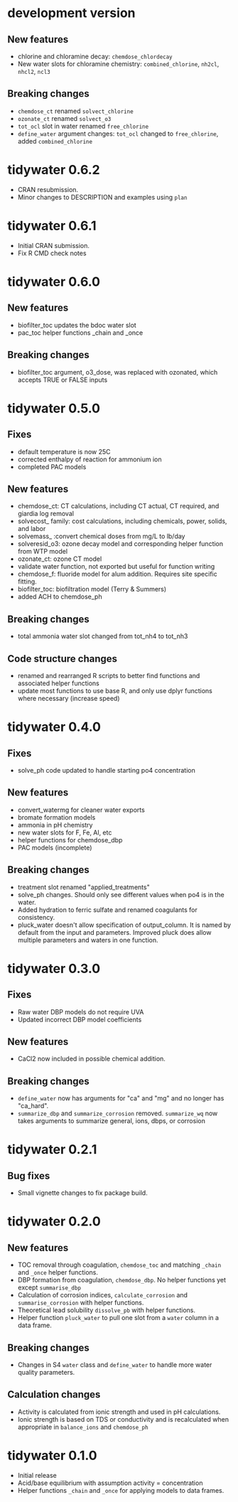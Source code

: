 # development version

## New features
* chlorine and chloramine decay: `chemdose_chlordecay`
* New water slots for chloramine chemistry: `combined_chlorine`, `nh2cl`, `nhcl2`, `ncl3`

## Breaking changes
* `chemdose_ct` renamed `solvect_chlorine`
* `ozonate_ct` renamed `solvect_o3`
* `tot_ocl` slot in water renamed `free_chlorine`
* `define_water` argument changes: `tot_ocl` changed to `free_chlorine`, added `combined_chlorine`

# tidywater 0.6.2

* CRAN resubmission.
* Minor changes to DESCRIPTION and examples using `plan`

# tidywater 0.6.1

* Initial CRAN submission.
* Fix R CMD check notes

# tidywater 0.6.0

## New features
* biofilter_toc updates the bdoc water slot
* pac_toc helper functions _chain and _once

## Breaking changes
* biofilter_toc argument, o3_dose, was replaced with ozonated, which accepts TRUE or FALSE inputs

# tidywater 0.5.0

## Fixes
* default temperature is now 25C
* corrected enthalpy of reaction for ammonium ion
* completed PAC models

## New features
* chemdose_ct: CT calculations, including CT actual, CT required, and giardia log removal
* solvecost_ family: cost calculations, including chemicals, power, solids, and labor
* solvemass_ :convert chemical doses from mg/L to lb/day
* solveresid_o3: ozone decay model and corresponding helper function from WTP model
* ozonate_ct: ozone CT model
* validate water function, not exported but useful for function writing
* chemdose_f: fluoride model for alum addition. Requires site specific fitting.
* biofilter_toc: biofiltration model (Terry & Summers)
* added ACH to chemdose_ph

## Breaking changes
* total ammonia water slot changed from tot_nh4 to tot_nh3

## Code structure changes
* renamed and rearranged R scripts to better find functions and associated helper functions
* update most functions to use base R, and only use dplyr functions where necessary (increase speed)

# tidywater 0.4.0

## Fixes
* solve_ph code updated to handle starting po4 concentration

## New features
* convert_watermg for cleaner water exports
* bromate formation models
* ammonia in pH chemistry
* new water slots for F, Fe, Al, etc
* helper functions for chemdose_dbp
* PAC models (incomplete)

## Breaking changes
* treatment slot renamed "applied_treatments"
* solve_ph changes. Should only see different values when po4 is in the water.
* Added hydration to ferric sulfate and renamed coagulants for consistency.
* pluck_water doesn't allow specification of output_column.  It is named by default from the input and parameters. 
Improved pluck does allow multiple parameters and waters in one function.


# tidywater 0.3.0

## Fixes
* Raw water DBP models do not require UVA
* Updated incorrect DBP model coefficients

## New features
* CaCl2 now included in possible chemical addition.

## Breaking changes
* `define_water` now has arguments for "ca" and "mg" and no longer has "ca_hard".
* `summarize_dbp` and `summarize_corrosion` removed. `summarize_wq` now takes arguments to summarize general, ions, dbps, or corrosion


# tidywater 0.2.1

## Bug fixes
* Small vignette changes to fix package build.


# tidywater 0.2.0

## New features
* TOC removal through coagulation, `chemdose_toc` and matching `_chain` and `_once` helper functions.
* DBP formation from coagulation, `chemdose_dbp`. No helper functions yet except `summarise_dbp`
* Calculation of corrosion indices, `calculate_corrosion` and `summarise_corrosion` with helper functions.
* Theoretical lead solubility `dissolve_pb` with helper functions.
* Helper function `pluck_water` to pull one slot from a `water` column in a data frame.

## Breaking changes
* Changes in S4 `water` class and `define_water` to handle more water quality parameters.

## Calculation changes
* Activity is calculated from ionic strength and used in pH calculations.
* Ionic strength is based on TDS or conductivity and is recalculated when appropriate in `balance_ions` and `chemdose_ph`


# tidywater 0.1.0

* Initial release
* Acid/base equilibrium with assumption activity = concentration
* Helper functions `_chain` and `_once` for applying models to data frames.
